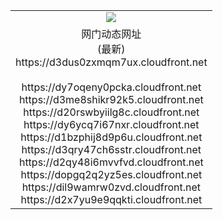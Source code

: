 ﻿<table>
  <tr></tr>
  <tr><td colspan=2 align=center><img src="https://d3dus0zxmqm7ux.cloudfront.net/Up/oGate.jpg" /></td></tr>
  <tr><td colspan=2 align=center>网门动态网址<br/>(最新)
<br>https://d3dus0zxmqm7ux.cloudfront.net
<br/>
<br>https://dy7oqeny0pcka.cloudfront.net
<br>https://d3me8shikr92k5.cloudfront.net
<br>https://d20rswbyiilg8c.cloudfront.net
<br>https://dy6ycq7i67nxr.cloudfront.net
<br>https://d1bzphij8d9p6u.cloudfront.net
<br>https://d3qry47ch6sstr.cloudfront.net
<br>https://d2qy48i6mvvfvd.cloudfront.net
<br>https://dopgq2q2yz5es.cloudfront.net
<br>https://dil9wamrw0zvd.cloudfront.net
<br>https://d2x7yu9e9qqkti.cloudfront.net
    </td>
  </tr>
</table>
